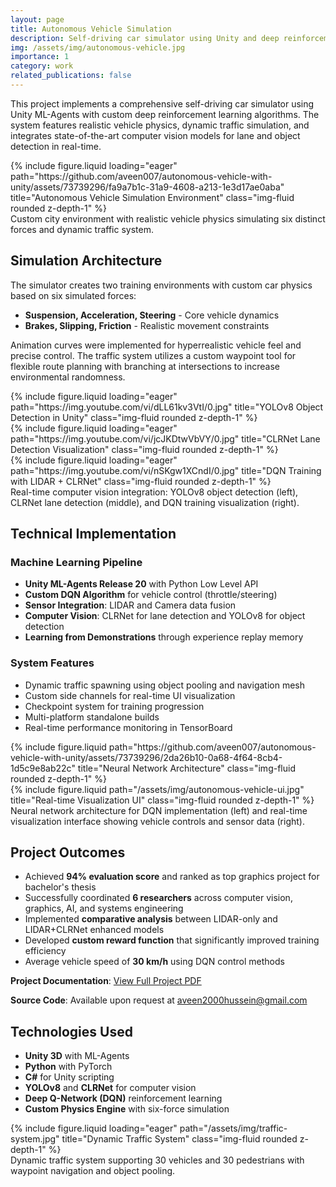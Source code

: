 ```yaml
---
layout: page
title: Autonomous Vehicle Simulation
description: Self-driving car simulator using Unity and deep reinforcement learning with custom physics, traffic systems, and real-time computer vision integration.
img: /assets/img/autonomous-vehicle.jpg
importance: 1
category: work
related_publications: false
---
```


This project implements a comprehensive self-driving car simulator using Unity ML-Agents with custom deep reinforcement learning algorithms. The system features realistic vehicle physics, dynamic traffic simulation, and integrates state-of-the-art computer vision models for lane and object detection in real-time.

<div class="row">
    <div class="col-sm mt-3 mt-md-0">
        {% include figure.liquid loading="eager" path="https://github.com/aveen007/autonomous-vehicle-with-unity/assets/73739296/fa9a7b1c-31a9-4608-a213-1e3d17ae0aba" title="Autonomous Vehicle Simulation Environment" class="img-fluid rounded z-depth-1" %}
    </div>
</div>
<div class="caption">
    Custom city environment with realistic vehicle physics simulating six distinct forces and dynamic traffic system.
</div>

## Simulation Architecture

The simulator creates two training environments with custom car physics based on six simulated forces:
- **Suspension, Acceleration, Steering** - Core vehicle dynamics
- **Brakes, Slipping, Friction** - Realistic movement constraints

Animation curves were implemented for hyperrealistic vehicle feel and precise control. The traffic system utilizes a custom waypoint tool for flexible route planning with branching at intersections to increase environmental randomness.

<div class="row">
    <div class="col-sm mt-3 mt-md-0">
        {% include figure.liquid loading="eager" path="https://img.youtube.com/vi/dLL61kv3VtI/0.jpg" title="YOLOv8 Object Detection in Unity" class="img-fluid rounded z-depth-1" %}
    </div>
    <div class="col-sm mt-3 mt-md-0">
        {% include figure.liquid loading="eager" path="https://img.youtube.com/vi/jcJKDtwVbVY/0.jpg" title="CLRNet Lane Detection Visualization" class="img-fluid rounded z-depth-1" %}
    </div>
    <div class="col-sm mt-3 mt-md-0">
        {% include figure.liquid loading="eager" path="https://img.youtube.com/vi/nSKgw1XCndI/0.jpg" title="DQN Training with LIDAR + CLRNet" class="img-fluid rounded z-depth-1" %}
    </div>
</div>
<div class="caption">
    Real-time computer vision integration: YOLOv8 object detection (left), CLRNet lane detection (middle), and DQN training visualization (right).
</div>

## Technical Implementation

### Machine Learning Pipeline
- **Unity ML-Agents Release 20** with Python Low Level API
- **Custom DQN Algorithm** for vehicle control (throttle/steering)
- **Sensor Integration**: LIDAR and Camera data fusion
- **Computer Vision**: CLRNet for lane detection and YOLOv8 for object detection
- **Learning from Demonstrations** through experience replay memory

### System Features
- Dynamic traffic spawning using object pooling and navigation mesh
- Custom side channels for real-time UI visualization
- Checkpoint system for training progression
- Multi-platform standalone builds
- Real-time performance monitoring in TensorBoard

<div class="row justify-content-sm-center">
    <div class="col-sm-8 mt-3 mt-md-0">
        {% include figure.liquid path="https://github.com/aveen007/autonomous-vehicle-with-unity/assets/73739296/2da26b10-0a68-4f64-8cb4-1d5c9e8ab22c" title="Neural Network Architecture" class="img-fluid rounded z-depth-1" %}
    </div>
    <div class="col-sm-4 mt-3 mt-md-0">
        {% include figure.liquid path="/assets/img/autonomous-vehicle-ui.jpg" title="Real-time Visualization UI" class="img-fluid rounded z-depth-1" %}
    </div>
</div>
<div class="caption">
    Neural network architecture for DQN implementation (left) and real-time visualization interface showing vehicle controls and sensor data (right).
</div>

## Project Outcomes

- Achieved **94% evaluation score** and ranked as top graphics project for bachelor's thesis
- Successfully coordinated **6 researchers** across computer vision, graphics, AI, and systems engineering
- Implemented **comparative analysis** between LIDAR-only and LIDAR+CLRNet enhanced models
- Developed **custom reward function** that significantly improved training efficiency
- Average vehicle speed of **30 km/h** using DQN control methods

**Project Documentation**: [View Full Project PDF](https://github.com/aveen007/autonomous-vehicle-with-unity/blob/main/Aveen%20Hussein2.pdf)

**Source Code**: Available upon request at [aveen2000hussein@gmail.com](mailto:aveen2000hussein@gmail.com)

## Technologies Used

- **Unity 3D** with ML-Agents
- **Python** with PyTorch
- **C#** for Unity scripting
- **YOLOv8** and **CLRNet** for computer vision
- **Deep Q-Network (DQN)** reinforcement learning
- **Custom Physics Engine** with six-force simulation

<div class="row">
    <div class="col-sm mt-3 mt-md-0">
        {% include figure.liquid loading="eager" path="/assets/img/traffic-system.jpg" title="Dynamic Traffic System" class="img-fluid rounded z-depth-1" %}
    </div>
</div>
<div class="caption">
    Dynamic traffic system supporting 30 vehicles and 30 pedestrians with waypoint navigation and object pooling.
</div>